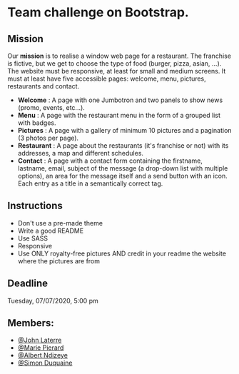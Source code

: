 # Team challenge on Bootstrap.
  
## Mission
Our **mission** is to realise a window web page for a restaurant. The franchise is fictive, but we get to choose the type of food (burger, pizza, asian, ...).
The website must be responsive, at least for small and medium screens. It must at least have five accessible pages: welcome, menu, pictures, restaurants and contact.

- **Welcome** : A page with one Jumbotron and two panels to show news (promo, events, etc...).
- **Menu** : A page with the restaurant menu in the form of a grouped list with badges.
- **Pictures** : A page with a gallery of minimum 10 pictures and a pagination (3 photos per page).
- **Restaurant** : A page about the restaurants (it's franchise or not) with its addresses, a map and different schedules.
- **Contact** : A page with a contact form containing the firstname, lastname, email, subject of the message (a drop-down list with multiple options), an area for the message itself and a send button with an icon. Each entry as a title in a semantically correct tag.

## Instructions 
- Don't use a pre-made theme
- Write a good README
- Use SASS
- Responsive
- Use ONLY royalty-free pictures AND credit in your readme the website where the pictures are from
  
## Deadline
Tuesday, 07/07/2020, 5:00 pm

## Members:
- [@John Laterre](https://github.com/epictete)
- [@Marie Pierard](https://github.com/Marie-Pierard)
- [@Albert Ndizeye](https://github.com/AlbertNd)
- [@Simon Duquaine](https://github.com/simonduquaine)  
  